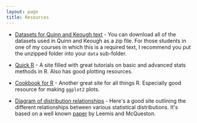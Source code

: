 ```yaml
---
layout: page
title: Resources
---
```


* [Datasets for Quinn and Keough text](http://qkstats.com/data-files/) - You can download all of the datasets used in Quinn and Keough as a zip file. For those students in one of my courses in which this is a required text, I recommend you put the unzipped folder into your `data` sub-folder.

* [Quick R](http://www.statmethods.net/) - A site filled with great tutorials on basic and advanced stats methods in R. Also has good plotting resources.

* [Cookbook for R](http://www.cookbook-r.com/) - Another great site for all things R. Especially good resource for making `ggplot2` plots.

* [Diagram of distribution relationships](http://www.johndcook.com/blog/distribution_chart/) - Here's a good site outlining the different relationships between various statistical distributions. It's based on a well known 
[paper](http://www.math.wm.edu/~leemis/2008amstat.pdf) by Leemis and McQueston.